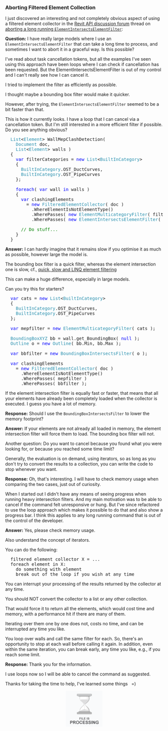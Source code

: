 <head>
<meta http-equiv="Content-Type" content="text/html; charset=utf-8">
<link rel="stylesheet" type="text/css" href="bc.css">
<script src="https://cdn.rawgit.com/google/code-prettify/master/loader/run_prettify.js" type="text/javascript"></script>
</head>

<!---

twitter:

 #RevitAPI @AutodeskForge @AutodeskRevit #bim #DynamoBim #ForgeDevCon

I just discovered an interesting and not completely obvious aspect of using a filtered element collector in
the Revit API discussion forum thread on aborting a long running filtered element collector.
Question: I have really large models where I use an <code>ElementIntersectsElementFilter</code> that can take a long time to process, and sometimes I want to abort it in a graceful way. Is this possible?

&ndash; 
...

linkedin:

of [The Building Coder samples](https://github.com/jeremytammik/the_building_coder_samples/releases/tag/2019.0.145.4).

-->

### Aborting Filtered Element Collection

I just discovered an interesting and not completely obvious aspect of using a filtered element collector in
the [Revit API discussion forum](http://forums.autodesk.com/t5/revit-api-forum/bd-p/160) thread
on [aborting a long running `ElementIntersectsElementFilter`](https://forums.autodesk.com/t5/revit-api-forum/aborting-long-running-elementintersectselementfilter/m-p/8576368):

**Question:** I have really large models where I use an `ElementIntersectsElementFilter` that can take a long time to process, and sometimes I want to abort it in a graceful way. Is this possible?

I've read about task cancellation tokens, but all the examples I've seen using this approach have been loops where I can check if cancellation has been requested. But the ElementIntersectsElementFilter is out of my control and I can't really see how I can cancel it.

I tried to implement the filter as efficiently as possible.

I thought maybe a bounding box filter would make it quicker.

However, after trying, the `ElementIntersectsElementFilter` seemed to be a bit faster than that.

This is how it currently looks.
I have a loop that I can cancel via a cancellation token.
But I'm still interested in a more efficient filter if possible.
Do you see anything obvious?

<pre class="code">
&nbsp;&nbsp;<span style="color:#2b91af;">List</span>&lt;<span style="color:#2b91af;">Element</span>&gt;&nbsp;WallMepClashDetection(&nbsp;
&nbsp;&nbsp;&nbsp;&nbsp;<span style="color:#2b91af;">Document</span>&nbsp;doc,&nbsp;
&nbsp;&nbsp;&nbsp;&nbsp;<span style="color:#2b91af;">List</span>&lt;<span style="color:#2b91af;">Element</span>&gt;&nbsp;walls&nbsp;)
&nbsp;&nbsp;{
&nbsp;&nbsp;&nbsp;&nbsp;<span style="color:blue;">var</span>&nbsp;filterCategories&nbsp;=&nbsp;<span style="color:blue;">new</span>&nbsp;<span style="color:#2b91af;">List</span>&lt;<span style="color:#2b91af;">BuiltInCategory</span>&gt;
&nbsp;&nbsp;&nbsp;&nbsp;{
&nbsp;&nbsp;&nbsp;&nbsp;&nbsp;&nbsp;<span style="color:#2b91af;">BuiltInCategory</span>.OST_DuctCurves,
&nbsp;&nbsp;&nbsp;&nbsp;&nbsp;&nbsp;<span style="color:#2b91af;">BuiltInCategory</span>.OST_PipeCurves
&nbsp;&nbsp;&nbsp;&nbsp;};
 
&nbsp;&nbsp;&nbsp;&nbsp;<span style="color:blue;">foreach</span>(&nbsp;<span style="color:blue;">var</span>&nbsp;wall&nbsp;<span style="color:blue;">in</span>&nbsp;walls&nbsp;)
&nbsp;&nbsp;&nbsp;&nbsp;{
&nbsp;&nbsp;&nbsp;&nbsp;&nbsp;&nbsp;<span style="color:blue;">var</span>&nbsp;clashingElements&nbsp;
&nbsp;&nbsp;&nbsp;&nbsp;&nbsp;&nbsp;&nbsp;&nbsp;=&nbsp;<span style="color:blue;">new</span>&nbsp;<span style="color:#2b91af;">FilteredElementCollector</span>(&nbsp;doc&nbsp;)
&nbsp;&nbsp;&nbsp;&nbsp;&nbsp;&nbsp;&nbsp;&nbsp;&nbsp;&nbsp;.WhereElementIsNotElementType()
&nbsp;&nbsp;&nbsp;&nbsp;&nbsp;&nbsp;&nbsp;&nbsp;&nbsp;&nbsp;.WherePasses(&nbsp;<span style="color:blue;">new</span>&nbsp;<span style="color:#2b91af;">ElementMulticategoryFilter</span>(&nbsp;filterCategories&nbsp;)&nbsp;)
&nbsp;&nbsp;&nbsp;&nbsp;&nbsp;&nbsp;&nbsp;&nbsp;&nbsp;&nbsp;.WherePasses(&nbsp;<span style="color:blue;">new</span>&nbsp;<span style="color:#2b91af;">ElementIntersectsElementFilter</span>(&nbsp;wall&nbsp;)&nbsp;);
 
&nbsp;&nbsp;&nbsp;&nbsp;&nbsp;&nbsp;<span style="color:green;">//&nbsp;Do&nbsp;stuff...</span>
&nbsp;&nbsp;&nbsp;&nbsp;}
&nbsp;&nbsp;}
</pre>

**Answer:** I can hardly imagine that it remains slow if you optimise it as much as possible, however large the model is.

The bounding box filter is a quick filter, whereas the element intersection one is slow,
cf., [quick, slow and LINQ element filtering](http://thebuildingcoder.typepad.com/blog/2015/12/quick-slow-and-linq-element-filtering.html)

This can make a huge difference, especially in large models.

Can you try this for starters?

<pre class="code">
&nbsp;&nbsp;<span style="color:blue;">var</span>&nbsp;cats&nbsp;=&nbsp;<span style="color:blue;">new</span>&nbsp;<span style="color:#2b91af;">List</span>&lt;<span style="color:#2b91af;">BuiltInCategory</span>&gt;
&nbsp;&nbsp;{
&nbsp;&nbsp;&nbsp;&nbsp;<span style="color:#2b91af;">BuiltInCategory</span>.OST_DuctCurves,
&nbsp;&nbsp;&nbsp;&nbsp;<span style="color:#2b91af;">BuiltInCategory</span>.OST_PipeCurves
&nbsp;&nbsp;};
 
&nbsp;&nbsp;<span style="color:blue;">var</span>&nbsp;mepfilter&nbsp;=&nbsp;<span style="color:blue;">new</span>&nbsp;<span style="color:#2b91af;">ElementMulticategoryFilter</span>(&nbsp;cats&nbsp;);
 
&nbsp;&nbsp;<span style="color:#2b91af;">BoundingBoxXYZ</span>&nbsp;bb&nbsp;=&nbsp;wall.get_BoundingBox(&nbsp;<span style="color:blue;">null</span>&nbsp;);
&nbsp;&nbsp;<span style="color:#2b91af;">Outline</span>&nbsp;o&nbsp;=&nbsp;<span style="color:blue;">new</span>&nbsp;<span style="color:#2b91af;">Outline</span>(&nbsp;bb.Min,&nbsp;bb.Max&nbsp;);
 
&nbsp;&nbsp;<span style="color:blue;">var</span>&nbsp;bbfilter&nbsp;=&nbsp;<span style="color:blue;">new</span>&nbsp;<span style="color:#2b91af;">BoundingBoxIntersectsFilter</span>(&nbsp;o&nbsp;);
 
&nbsp;&nbsp;<span style="color:blue;">var</span>&nbsp;clashingElements
&nbsp;&nbsp;&nbsp;&nbsp;=&nbsp;<span style="color:blue;">new</span>&nbsp;<span style="color:#2b91af;">FilteredElementCollector</span>(&nbsp;doc&nbsp;)
&nbsp;&nbsp;&nbsp;&nbsp;&nbsp;&nbsp;.WhereElementIsNotElementType()
&nbsp;&nbsp;&nbsp;&nbsp;&nbsp;&nbsp;.WherePasses(&nbsp;mepfilter&nbsp;)
&nbsp;&nbsp;&nbsp;&nbsp;&nbsp;&nbsp;.WherePasses(&nbsp;bbfilter&nbsp;);
</pre>

If the element intersection filter is equally fast or faster, that means that all your elements have already been completely loaded when the collector is executed.
I guess you have a lot of memory.

**Response:** Should I use the `BoundingBoxIntersectsFilter` to lower the memory footprint?

**Answer:** If your elements are not already all loaded in memory, the element intersection filter will force them to load.
The bounding box filter will not.

Another question: Do you want to cancel because you found what you were looking for, or because you reached some time limit?

Generally, the evaluation is on demand, using iterators, so as long as you don't try to convert the results to a collection, you can write the code to stop whenever you  want.

**Response:** Oh, that's interesting. I will have to check memory usage when comparing the two cases, just out of curiosity.

When I started out I didn't have any means of seeing progress when running heavy intersection filters. And my main motivation was to be able to cancel if the command felt unresponsive or hung. But I've since refactored to use the loop approach which makes it possible to do that and also show a progress bar. I think this applies to any long running command that is out of the control of the developer.

**Answer:** Yes, please check memory usage.

Also understand the concept of iterators.

You can do the following:

<pre class="code">
  filtered element collector X = ...
  foreach element in X:
    do something with element
    break out of the loop if you wish at any time
</pre>

You can interrupt your processing of the results returned by the collector at any time.

You should NOT convert the collector to a list or any other collection.

That would force it to return all the elements, which would cost time and memory, with a performance hit if there are many of them.

Iterating over them one by one does not, costs no time, and can be interrupted any time you like.

You loop over walls and call the same filter for each.
So, there's an opportunity to stop at each wall before calling it again.
In addition, even within the same iteration, you can break early, any time you like, e.g., if you reach some limit.

**Response:** Thank you for the information.

I use loops now so I will be able to cancel the command as suggested.

Thanks for taking the time to help, I've learned some things &nbsp; =)

<center>
<img src="img/file_is_processing.png" alt="File is processing..." width="117">
</center>
